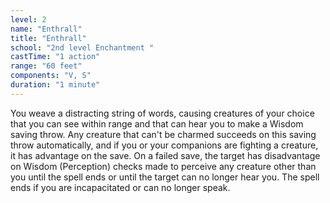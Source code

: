 ```yaml
---
level: 2
name: "Enthrall"
title: "Enthrall"
school: "2nd level Enchantment "
castTime: "1 action"
range: "60 feet"
components: "V, S"
duration: "1 minute"
---
```


You weave a distracting string of words, causing creatures of your choice that you can see within range and that can hear you to make a Wisdom saving throw. Any creature that can't be charmed succeeds on this saving throw automatically, and if you or your companions are fighting a creature, it has advantage on the save. On a failed save, the target has disadvantage on Wisdom (Perception) checks made to perceive any creature other than you until the spell ends or until the target can no longer hear you. The spell ends if you are incapacitated or can no longer speak.
